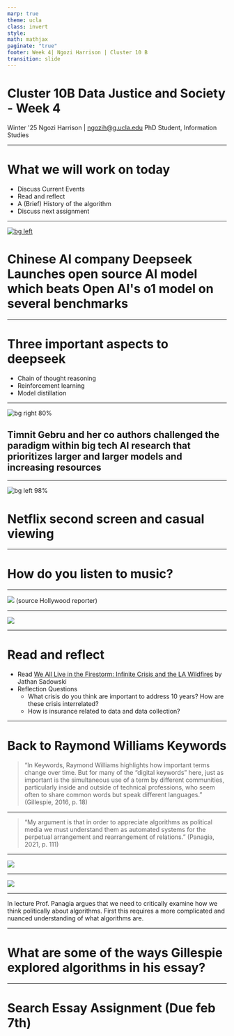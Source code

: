 ```yaml
---
marp: true
theme: ucla
class: invert
style: 
math: mathjax
paginate: "true"
footer: Week 4| Ngozi Harrison | Cluster 10 B
transition: slide
---
```

# Cluster 10B Data Justice and Society - Week 4

Winter '25
Ngozi Harrison | ngozih@g.ucla.edu
PhD Student, Information Studies

---

# What we will work on today
- Discuss Current Events
- Read and reflect
- A (Brief) History of the algorithm
- Discuss next assignment

---

[![bg left](images/Pasted%20image%2020250127110910-1.png)](https://www.nytimes.com/2025/01/27/business/us-stock-market-deepseek-ai-sp500-nvidia.html)

# Chinese AI company Deepseek Launches open source AI model which beats Open AI's o1 model on several benchmarks

---
# Three important aspects to deepseek
- Chain of thought reasoning
- Reinforcement learning
- Model distillation

---
![bg right 80%](images/Pasted%20image%2020250128064405-1.png)
## Timnit Gebru and her co authors challenged the paradigm within big tech AI research that prioritizes larger and larger models and increasing resources
---
![bg left 98%](images/Pasted%20image%2020250128070247-1.png)
# Netflix second screen and casual viewing

---
# How do you listen to music?

---
![](images/Pasted%20image%2020250128072145-1.png)
(source Hollywood reporter)

---
![](images/Pasted%20image%2020250128072457-1.png)

---
# Read and reflect
- Read [We All Live in the Firestorm: Infinite Crisis and the LA Wildfires](https://thetechbubble.substack.com/p/we-all-live-in-the-firestorm-infinite?utm_campaign=post&utm_medium=web) by Jathan Sadowski
- Reflection Questions
	- What crisis do you think are important to address 10 years? How are these crisis interrelated?
	- How is insurance related to data and data collection?

---
# Back to Raymond Williams Keywords

> “In Keywords, Raymond Williams highlights how important terms change over time. But for many of the “digital keywords” here, just as important is the simultaneous use of a term by different communities, particularly inside and outside of technical professions, who seem often to share common words but speak different languages.” (Gillespie, 2016, p. 18)

---

> “My argument is that in order to appreciate algorithms as political media we must understand them as automated systems for the perpetual arrangement and rearrangement of relations.” (Panagia, 2021, p. 111)

---

![](images/Pasted%20image%2020250127113810-1.png)

---

![](images/Pasted%20image%2020250127113848-1.png)

---
In lecture Prof. Panagia argues that we need to critically examine how we think politically about algorithms. First this requires a more complicated and nuanced understanding of what algorithms are.

---

# What are some of the ways Gillespie explored algorithms in his essay?

---
# Search Essay Assignment (Due feb 7th)